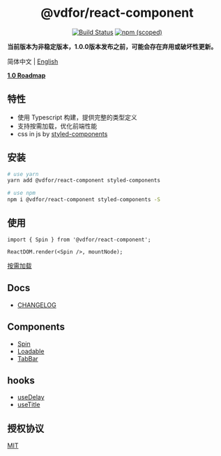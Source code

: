 <h1 align='center'>@vdfor/react-component</h1>

<div align='center'>

[![Build Status](https://travis-ci.org/vdfor/react-component.svg?branch=master)](https://travis-ci.org/vdfor/react-component)
[![npm (scoped)](https://img.shields.io/npm/v/@vdfor/react-component.svg)](https://www.npmjs.com/package/@vdfor/react-component)

</div>

**当前版本为非稳定版本，1.0.0版本发布之前，可能会存在弃用或破坏性更新。**

简体中文 | [English](./README.en.md)

**[1.0 Roadmap](https://github.com/vdfor/react-component/issues/1)**

## 特性

+ 使用 Typescript 构建，提供完整的类型定义
+ 支持按需加载，优化前端性能
+ css in js by [styled-components](https://github.com/styled-components/styled-components)

## 安装

```bash
# use yarn
yarn add @vdfor/react-component styled-components

# use npm
npm i @vdfor/react-component styled-components -S
```

## 使用

```tsx
import { Spin } from '@vdfor/react-component';

ReactDOM.render(<Spin />, mountNode);
```

[按需加载](./docs/use-babel-plugin-import.md)

## Docs

+ [CHANGELOG](./CHANGELOG.md)

## Components

+ [Spin](./src/Spin)
+ [Loadable](./src/Loadable)
+ [TabBar](./src/TabBar)

## hooks

+ [useDelay](./src/useDelay)
+ [useTitle](./src/useTitle)

## 授权协议

[MIT](./License)
